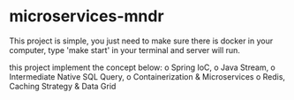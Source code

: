 # microservices-mndr





This project is simple, you just need to make sure there is docker in your computer, type 'make start' in your terminal and server will run.


this project implement the concept below:
o Spring IoC,
o Java Stream,
o Intermediate Native SQL Query,
o Containerization & Microservices
o Redis, Caching Strategy & Data Grid
